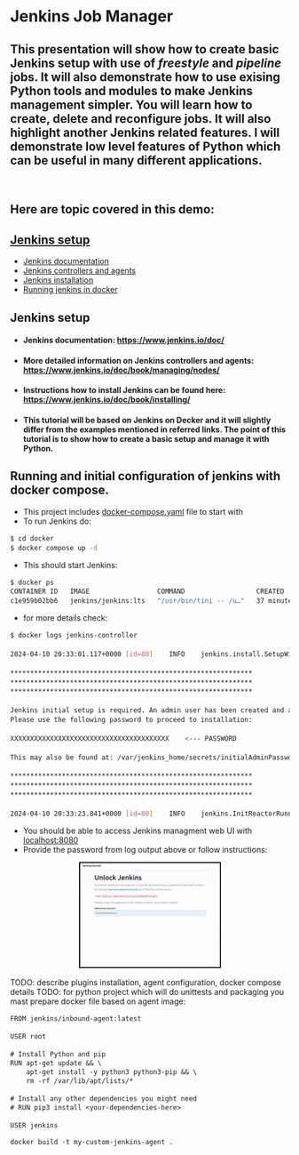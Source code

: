 # Jenkins Job Manager

## This presentation will show how to create basic Jenkins setup with use of *freestyle* and *pipeline* jobs. It will also demonstrate how to use exising Python tools and modules to make Jenkins management simpler. You will learn how to create, delete and reconfigure jobs. It will also highlight another Jenkins related features. I will demonstrate low level features of Python which can be useful in many different applications.
<br>

## Here are topic covered in this demo:
## [Jenkins setup](##Jenkins-setup)
* [Jenkins documentation](#Jenkins-documentation)
* [Jenkins controllers and agents](#More-detailed-information-on-Jenkins-controllers)
* [Jenkins installation](#instructions-how-to-install-jenkins-can-be-found-here-httpswwwjenkinsiodocbookinstalling)
* [Running jenkins in docker](#this-tutorial-will-be-based-on-jenkins-on-decker-and-it-will-slightly-differ-from-the-examples-mentioned-in-referred-links-the-point-of-this-tutorial-is-to-show-how-to-create-a-basic-setup-and-manage-it-with-python)

## Jenkins setup

* #### Jenkins documentation: https://www.jenkins.io/doc/ <br>
* #### More detailed information on Jenkins controllers and agents: https://www.jenkins.io/doc/book/managing/nodes/ 

* #### Instructions how to install Jenkins can be found here: https://www.jenkins.io/doc/book/installing/

* #### This tutorial will be based on Jenkins on Decker and it will slightly differ from the examples mentioned in referred links. The point of this tutorial is to show how to create a basic setup and manage it with Python.

## Running and initial configuration of jenkins with docker compose.
* This project includes [docker-compose.yaml](./docker/docker-compose.yaml) file to start with
* To run Jenkins do:
```bash
$ cd docker
$ docker compose up -d
```
* This should start Jenkins:
```bash
$ docker ps
CONTAINER ID   IMAGE                 COMMAND                  CREATED          STATUS          PORTS                                                                                      NAMES
c1e959b02bb6   jenkins/jenkins:lts   "/usr/bin/tini -- /u…"   37 minutes ago   Up 37 minutes   0.0.0.0:8080->8080/tcp, :::8080->8080/tcp, 0.0.0.0:50000->50000/tcp, :::50000->50000/tcp   jenkins-controller
```

* for more details check:
```bash
$ docker logs jenkins-controller

2024-04-10 20:33:01.117+0000 [id=80]	INFO	jenkins.install.SetupWizard#init: 

*************************************************************
*************************************************************
*************************************************************

Jenkins initial setup is required. An admin user has been created and a password generated.
Please use the following password to proceed to installation:

XXXXXXXXXXXXXXXXXXXXXXXXXXXXXXXXXXXXXXXX    <--- PASSWORD

This may also be found at: /var/jenkins_home/secrets/initialAdminPassword

*************************************************************
*************************************************************
*************************************************************

2024-04-10 20:33:23.841+0000 [id=80]	INFO	jenkins.InitReactorRunner$1#onAttained: Completed initialization

```

* You should be able to access Jenkins managment web UI with [localhost:8080](localhost:8080)
* Provide the password from log output above or follow instructions:

<p align="center">
<img src="pictures/jenkins-initial-config.png" border=2, width=50%>
</p>


TODO: describe plugins installation, agent configuration, docker compose details
TODO: for python project which will do unittests and packaging you mast prepare docker file based on agent image:

```
FROM jenkins/inbound-agent:latest

USER root

# Install Python and pip
RUN apt-get update && \
    apt-get install -y python3 python3-pip && \
    rm -rf /var/lib/apt/lists/*

# Install any other dependencies you might need
# RUN pip3 install <your-dependencies-here>

USER jenkins
```

```
docker build -t my-custom-jenkins-agent .
```

